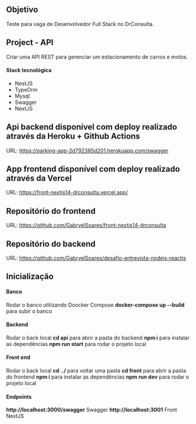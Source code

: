 ## Objetivo
Teste para vaga de Desenvolvedor Full Stack no DrConsulta.

## Project - API
Criar uma API REST para gerenciar um estacionamento de carros e motos.

#### Stack tecnológica
- NestJS
- TypeOrm
- Mysql
- Swagger
- NextJS

## Api backend disponível com deploy realizado através da Heroku + Github Actions
URL: https://parking-app-2d792385d201.herokuapp.com/swagger

## App frontend disponível com deploy realizado através da Vercel
URL: https://front-nextjs14-drconsulta.vercel.app/

## Repositório do frontend
URL: https://github.com/GabryelSoares/front-nextjs14-drconsulta

## Repositório do backend
URL: https://github.com/GabryelSoares/desafio-entrevista-nodejs-reactjs

## Inicialização

#### Banco
Rodar o banco utilizando Doocker Compose
**docker-compose up --build** para subir o banco

#### Backend
Rodar o back local
**cd api** para abrir a pasta do backend
**npm i** para instalar as dependências
**npm run start** para rodar o projeto local

#### Front end
Rodar o back local
**cd ../** para voltar uma pasta
**cd front** para abrir a pasta do frontend
**npm i** para instalar as dependências
**npm run dev** para rodar o projeto local

#### Endpoints

**http://localhost:3000/swagger** Swagger
**http://localhost:3001** Front NextJS

